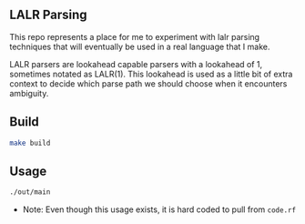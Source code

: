 LALR Parsing
---

This repo represents a place for me to experiment with lalr parsing techniques that will eventually be used in a real language that I make.

LALR parsers are lookahead capable parsers with a lookahead of 1, sometimes notated as LALR(1). This lookahead is used as a little bit of extra context to decide which parse path we should choose when it encounters ambiguity.

Build
---
```sh
make build
```

Usage
---
```sh
./out/main
```
- Note: Even though this usage exists, it is hard coded to pull from `code.rf`

